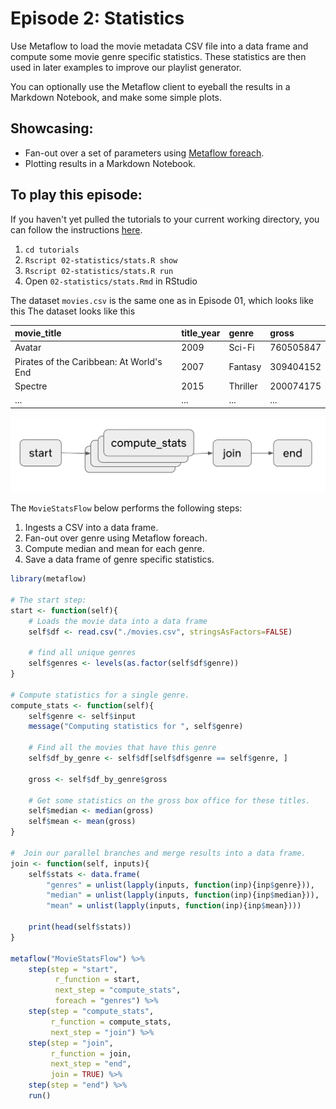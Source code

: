 # Episode 2: Statistics

Use Metaflow to load the movie metadata CSV file into a data frame and compute some movie genre specific statistics. These statistics are then used in later examples to improve our playlist generator.

You can optionally use the Metaflow client to eyeball the results in a Markdown Notebook, and make some simple plots.

## Showcasing:

* Fan-out over a set of parameters using [Metaflow foreach](../../../metaflow/basics.md#foreach).
* Plotting results in a Markdown Notebook.

## To play this episode:

If you haven't yet pulled the tutorials to your current working directory, you can follow the instructions [here](../#pull-tutorials). 

1. `cd tutorials`
2. `Rscript 02-statistics/stats.R show`
3. `Rscript 02-statistics/stats.R run`
4. Open `02-statistics/stats.Rmd` in RStudio

The dataset `movies.csv` is the same one as in Episode 01, which looks like this The dataset looks like this

| movie\_title | title\_year | genre | gross |
| :--- | :--- | :--- | :--- |
| Avatar | 2009 | Sci-Fi | 760505847 |
| Pirates of the Caribbean: At World's End | 2007 | Fantasy | 309404152 |
| Spectre | 2015 | Thriller | 200074175 |
| ... | ... | ... | ... |

![](../../../.gitbook/assets/tutorial-episode-2.png)

The `MovieStatsFlow` below performs the following steps:

1. Ingests a CSV into a data frame.
2. Fan-out over genre using Metaflow foreach.
3. Compute median and mean for each genre.
4. Save a data frame of genre specific statistics.

```r
library(metaflow)

# The start step:
start <- function(self){
    # Loads the movie data into a data frame
    self$df <- read.csv("./movies.csv", stringsAsFactors=FALSE)

    # find all unique genres
    self$genres <- levels(as.factor(self$df$genre))
}

# Compute statistics for a single genre.
compute_stats <- function(self){
    self$genre <- self$input
    message("Computing statistics for ", self$genre)

    # Find all the movies that have this genre 
    self$df_by_genre <- self$df[self$df$genre == self$genre, ]

    gross <- self$df_by_genre$gross

    # Get some statistics on the gross box office for these titles.
    self$median <- median(gross) 
    self$mean <- mean(gross)
}

#  Join our parallel branches and merge results into a data frame.
join <- function(self, inputs){
    self$stats <- data.frame(
        "genres" = unlist(lapply(inputs, function(inp){inp$genre})),
        "median" = unlist(lapply(inputs, function(inp){inp$median})),
        "mean" = unlist(lapply(inputs, function(inp){inp$mean})))

    print(head(self$stats))
}

metaflow("MovieStatsFlow") %>%
    step(step = "start",
          r_function = start,
          next_step = "compute_stats",
          foreach = "genres") %>%
    step(step = "compute_stats",
         r_function = compute_stats,
         next_step = "join") %>%
    step(step = "join",
         r_function = join,
         next_step = "end",
         join = TRUE) %>%
    step(step = "end") %>%
    run()
```

